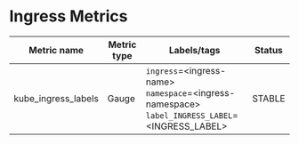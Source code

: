# Ingress Metrics

| Metric name| Metric type | Labels/tags | Status |
| ---------- | ----------- | ----------- | ----------- |
| kube_ingress_labels | Gauge | `ingress`=&lt;ingress-name&gt; <br> `namespace`=&lt;ingress-namespace&gt; <br> `label_INGRESS_LABEL`=&lt;INGRESS_LABEL&gt; | STABLE |